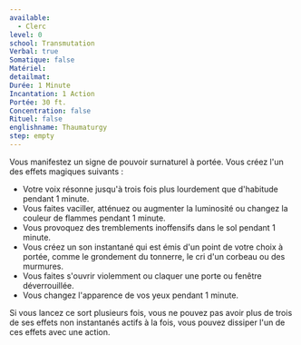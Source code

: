 ```yaml
---
available:
  - Clerc
level: 0
school: Transmutation
Verbal: true
Somatique: false
Matériel:
detailmat:
Durée: 1 Minute
Incantation: 1 Action
Portée: 30 ft.
Concentration: false
Rituel: false
englishname: Thaumaturgy
step: empty
---
```

Vous manifestez un signe de pouvoir surnaturel à portée. Vous créez l'un des effets magiques suivants : 

 - Votre voix résonne jusqu'à trois fois plus lourdement que d'habitude pendant 1 minute.
 - Vous faites vaciller, atténuez ou augmenter la luminosité ou changez la couleur de flammes pendant 1 minute.
 - Vous provoquez des tremblements inoffensifs dans le sol pendant 1 minute.
 - Vous créez un son instantané qui est émis d'un point de votre choix à portée, comme le grondement du tonnerre, le cri d'un corbeau ou des murmures.
 - Vous faites s'ouvrir violemment ou claquer une porte ou fenêtre déverrouillée.
 - Vous changez l'apparence de vos yeux pendant 1 minute.

Si vous lancez ce sort plusieurs fois, vous ne pouvez pas avoir plus de trois de ses effets non instantanés actifs à la fois, vous pouvez dissiper l'un de ces effets avec une action.
